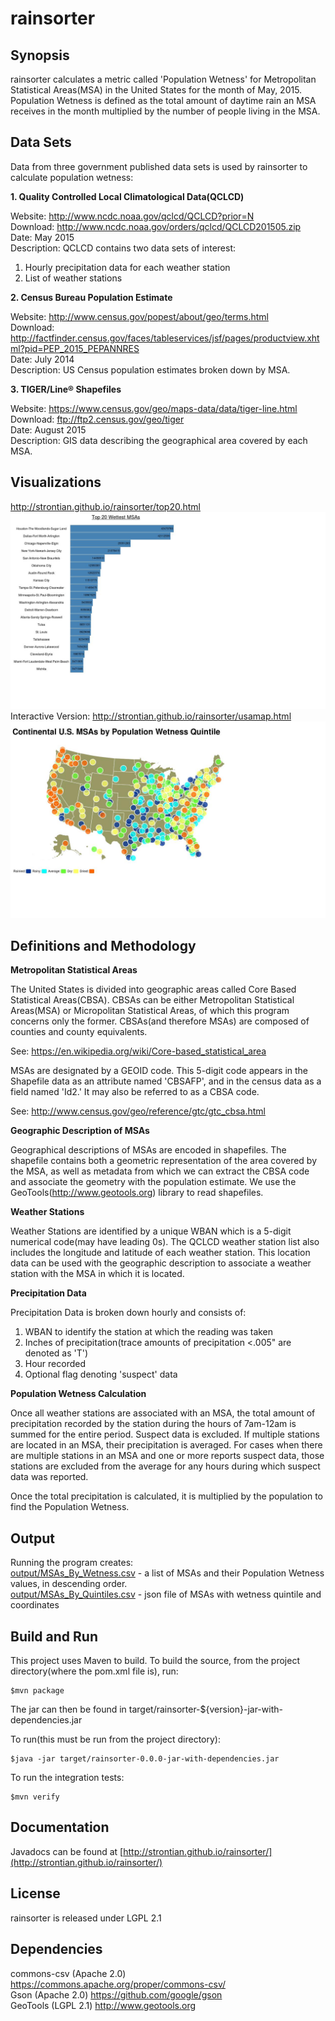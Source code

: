 # rainsorter

## Synopsis

rainsorter calculates a metric called 'Population Wetness' for Metropolitan Statistical Areas(MSA) in the United States for the month of May, 2015. Population Wetness is defined as the total amount of daytime rain an MSA receives in the month multiplied by the number of people living in the MSA.

## Data Sets

Data from three government published data sets is used by rainsorter to calculate population wetness:

**1. Quality Controlled Local Climatological Data(QCLCD)**

Website: http://www.ncdc.noaa.gov/qclcd/QCLCD?prior=N  
Download: http://www.ncdc.noaa.gov/orders/qclcd/QCLCD201505.zip  
Date: May 2015  
Description: QCLCD contains two data sets of interest:
  1. Hourly precipitation data for each weather station
  2. List of weather stations

**2. Census Bureau Population Estimate**

Website: http://www.census.gov/popest/about/geo/terms.html  
Download: http://factfinder.census.gov/faces/tableservices/jsf/pages/productview.xhtml?pid=PEP_2015_PEPANNRES  
Date: July 2014  
Description: US Census population estimates broken down by MSA.

**3. TIGER/Line® Shapefiles** 

Website: https://www.census.gov/geo/maps-data/data/tiger-line.html  
Download: ftp://ftp2.census.gov/geo/tiger  
Date: August 2015  
Description: GIS data describing the geographical area covered by each MSA.

## Visualizations

http://strontian.github.io/rainsorter/top20.html  
![alt tag](images/top20.jpg)
Interactive Version:
http://strontian.github.io/rainsorter/usamap.html
![alt tag](images/usamap.jpg)  

## Definitions and Methodology

**Metropolitan Statistical Areas**

The United States is divided into geographic areas called Core Based Statistical Areas(CBSA). CBSAs can be either Metropolitan Statistical Areas(MSA) or Micropolitan Statistical Areas, of which this program concerns only the former. CBSAs(and therefore MSAs) are composed of counties and county equivalents.

See: https://en.wikipedia.org/wiki/Core-based_statistical_area

MSAs are designated by a GEOID code. This 5-digit code appears in the Shapefile data as an attribute named 'CBSAFP', and in the census data as a field named 'Id2.' It may also be referred to as a CBSA code.  

See: http://www.census.gov/geo/reference/gtc/gtc_cbsa.html

**Geographic Description of MSAs**

Geographical descriptions of MSAs are encoded in shapefiles. The shapefile contains both a geometric representation of the area covered by the MSA, as well as metadata from which we can extract the CBSA code and associate the geometry with the population estimate. We use the GeoTools(http://www.geotools.org) library to read shapefiles.

**Weather Stations**

Weather Stations are identified by a unique WBAN which is a 5-digit numerical code(may have leading 0s). The QCLCD weather station list also includes the longitude and latitude of each weather station. This location data can be used with the geographic description to associate a weather station with the MSA in which it is located.

**Precipitation Data**

Precipitation Data is broken down hourly and consists of: 

  1. WBAN to identify the station at which the reading was taken
  2. Inches of precipitation(trace amounts of precipitation <.005" are denoted as 'T')
  3. Hour recorded
  4. Optional flag denoting 'suspect' data

**Population Wetness Calculation**

Once all weather stations are associated with an MSA, the total amount of precipitation recorded by the station during the hours of 7am-12am is summed for the entire period. Suspect data is excluded. If multiple stations are located in an MSA, their precipitation is averaged. For cases when there are multiple stations in an MSA and one or more reports suspect data, those stations are excluded from the average for any hours during which suspect data was reported.

Once the total precipitation is calculated, it is multiplied by the population to find the Population Wetness.

## Output

Running the program creates:  
  [output/MSAs_By_Wetness.csv](output/MSAs_By_Wetness.csv) - a list of MSAs and their Population Wetness values, in descending order.  
  [output/MSAs_By_Quintiles.csv](output/MSAs_By_Quintiles.csv) - json file of MSAs with wetness quintile and coordinates

## Build and Run

This project uses Maven to build. To build the source, from the project directory(where the pom.xml file is), run:
 
```console
$mvn package
```

The jar can then be found in target/rainsorter-${version}-jar-with-dependencies.jar

To run(this must be run from the project directory):
```console
$java -jar target/rainsorter-0.0.0-jar-with-dependencies.jar
```
To run the integration tests:  

```console
$mvn verify
```

## Documentation

Javadocs can be found at [http://strontian.github.io/rainsorter/](http://strontian.github.io/rainsorter/)

## License

rainsorter is released under LGPL 2.1

## Dependencies

commons-csv (Apache 2.0) https://commons.apache.org/proper/commons-csv/  
Gson (Apache 2.0)  https://github.com/google/gson  
GeoTools (LGPL 2.1) http://www.geotools.org  

